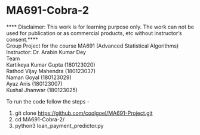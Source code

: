 # MA691-Cobra-2
**** Disclaimer: This work is for learning purpose only. The work can not be used for publication or as commercial products, etc without instructor’s consent.****</br>
Group Project for the course MA691 (Advanced Statistical Algorithms) Instructor: Dr. Arabin Kumar Dey</br>
Team</br>
Kartikeya Kumar Gupta (180123020)</br>
Rathod Vijay Mahendra (180123037)</br>
Naman Goyal (180123029)</br>
Ayaz Anis (180123007)</br>
Kushal Jhanwar (180123025)</br>

To run the code follow the steps -
1) git clone https://github.com/coolgoel/MA691-Project.git
2) cd MA691-Cobra-2/
3) python3 loan_payment_predictor.py
